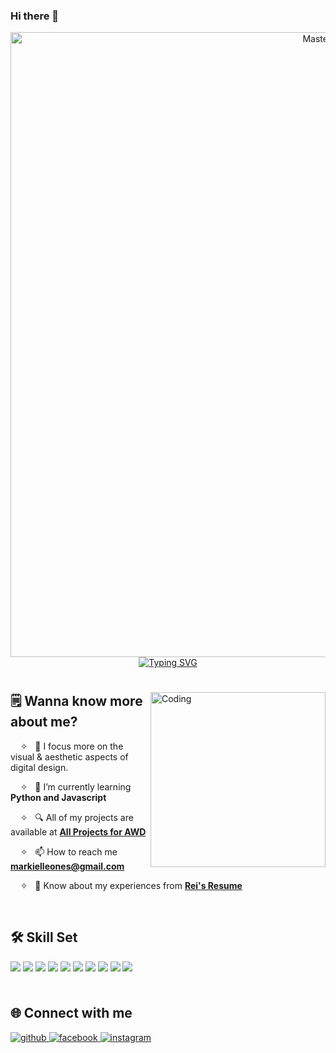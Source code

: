 ### Hi there 👋

<!--
**heykyy/heykyy** is a ✨ _special_ ✨ repository because its `README.md` (this file) appears on your GitHub profile.

Here are some ideas to get you started:

- 🔭 I’m currently working on ...
- 🌱 I’m currently learning ...
- 👯 I’m looking to collaborate on ...
- 🤔 I’m looking for help with ...
- 💬 Ask me about ...
- 📫 How to reach me: ...
- 😄 Pronouns: ...
- ⚡ Fun fact: ...
-->

  <p align="center">
  <a href="https://Markiel25.io">
    <img width="1000" src="https://media1.tenor.com/m/WOoVLVRav3AAAAAC/mario-bros-bedroom.gif" alt="MasterHead">
  </a><a href="https://git.io/typing-svg"><img src="https://readme-typing-svg.demolab.com?font=Fira+Code&pause=1000&random=false&width=435&lines=.+.+%E2%87%A2Hi%2C+This+is+Rei.+%EA%99%B3%F0%9F%92%AD%E2%8A%B9" alt="Typing SVG" /></a>
</p>
<h1 align="center">
  <a href="" alt="Typing SVG" /></a>
</h1>

<img align="right" alt="Coding" width="280" src="https://media.tenor.com/Tg23lKjm_EYAAAAi/twilight-sparkle-pixel-art.gif">

## 🗒️ Wanna know more about me?
&nbsp; &nbsp; ✧  &nbsp; 🔭 I focus more on the visual & aesthetic aspects of digital design.

&nbsp; &nbsp; ✧  &nbsp; 🌱 I’m currently learning **Python and Javascript**

&nbsp; &nbsp; ✧  &nbsp; 🔍 All of my projects are available at **[All Projects for AWD](https://github.com/Markiel25?tab=repositories)**

&nbsp; &nbsp; ✧  &nbsp; 📫 How to reach me **markielleones@gmail.com**

&nbsp; &nbsp; ✧ &nbsp; 👀 Know about my experiences from **[Rei's Resume](https://github.com/Markiel25/Portfolio-AWD-FEUTECH)**

<br>

## 🛠️ Skill Set
<div align="left">
<a>
<img src="https://img.shields.io/badge/C%2B%2B-00599C?style=for-the-badge&logo=c%2B%2B&logoColor=white" style="margin-bottom: 5px;" />
</a>
<a>
<img src="https://img.shields.io/badge/Python-3776AB?style=for-the-badge&logo=python&logoColor=white" style="margin-bottom: 5px;" />
</a>
<a>
<img src="https://img.shields.io/badge/Java-ED8B00?style=for-the-badge&logo=openjdk&logoColor=white" style="margin-bottom: 5px;" />
</a>
<a>
<img src="https://img.shields.io/badge/HTML5-E34F26?style=for-the-badge&logo=html5&logoColor=white" style="margin-bottom: 5px;" />
</a>
<a>
<img src="https://img.shields.io/badge/CSS3-1572B6?style=for-the-badge&logo=css3&logoColor=white" style="margin-bottom: 5px;" />
</a>
<a>
<img src="https://img.shields.io/badge/JavaScript-F7DF1E?style=for-the-badge&logo=javascript&logoColor=black" style="margin-bottom: 5px;" />
</a>
<a>
<img src="https://img.shields.io/badge/Adobe%20Illustrator-FF9A00?style=for-the-badge&logo=adobe%20illustrator&logoColor=white" style="margin-bottom: 5px;" />
</a>
<a>
<img src="https://img.shields.io/badge/Adobe%20Photoshop-31A8FF?style=for-the-badge&logo=Adobe%20Photoshop&logoColor=black" style="margin-bottom: 5px;" />
</a>
<a>
<img src="https://img.shields.io/badge/Canva-%2300C4CC.svg?&style=for-the-badge&logo=Canva&logoColor=white" style="margin-bottom: 5px;" />
</a>
<a>
<img src="https://img.shields.io/badge/Figma-F24E1E?style=for-the-badge&logo=figma&logoColor=white" style="margin-bottom: 5px;" />
</a>
</div>

<br>

## 🌐 Connect with me
<div align="left">
<a href="https://github.com/Markiel25" target="_blank">
<img src="https://img.shields.io/badge/github-%2324292e.svg?&style=for-the-badge&logo=github&logoColor=white" alt=github style="margin-bottom: 5px;" />
</a>
<a href="https://www.facebook.com/markiel.leones.18" target="_blank">
<img src="https://img.shields.io/badge/facebook-%232E87FB.svg?&style=for-the-badge&logo=facebook&logoColor=white" alt=facebook style="margin-bottom: 5px;" />
</a>
<a href="https://www.instagram.com/drei.kijue/" target="_blank">
<img src="https://img.shields.io/badge/Instagram-E4405F?style=for-the-badge&logo=instagram&logoColor=white" alt=instagram style="margin-bottom: 5px;" />
</a>  
</div>  

</div>

